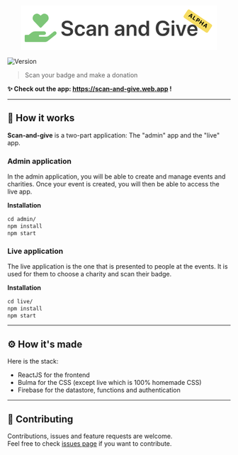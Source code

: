 <p align="center">
  <img src="https://raw.githubusercontent.com/Zenika/scan-and-give/master/logo.png">
</p>
<p>
  <img alt="Version" src="https://img.shields.io/badge/version-1.0.0--alpha-blue.svg?cacheSeconds=2592000" />
</p>

> Scan your badge and make a donation

**✨ Check out the app: https://scan-and-give.web.app !**

---

## 🚀 How it works

**Scan-and-give** is a two-part application: The "admin" app and the "live" app.

### Admin application

In the admin application, you will be able to create and manage events and charities. Once your event is created, you will then be able to access the live app.

**Installation**

```
cd admin/
npm install
npm start
```

### Live application

The live application is the one that is presented to people at the events. It is used for them to choose a charity and scan their badge.

**Installation**

```
cd live/
npm install
npm start
```

---

## ⚙️ How it's made

Here is the stack:

- ReactJS for the frontend
- Bulma for the CSS (except live which is 100% homemade CSS)
- Firebase for the datastore, functions and authentication

---

## 🤝 Contributing

Contributions, issues and feature requests are welcome.<br/>
Feel free to check [issues page](https://github.com/Zenika/scan-and-give/issues) if you want to contribute.
